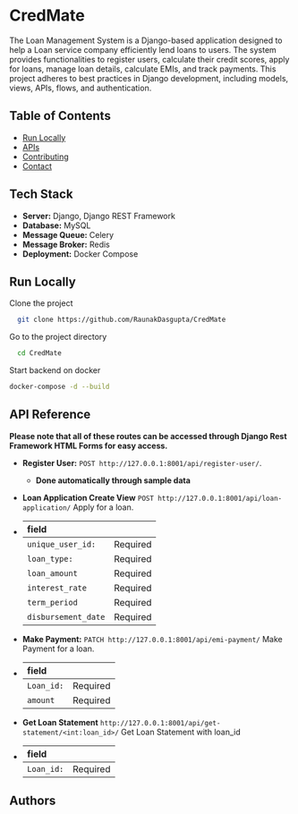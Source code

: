 # CredMate

The Loan Management System is a Django-based application designed to help a Loan service company efficiently lend loans to users. The system provides functionalities to register users, calculate their credit scores, apply for loans, manage loan details, calculate EMIs, and track payments. This project adheres to best practices in Django development, including models, views, APIs, flows, and authentication.


## Table of Contents

- [Run Locally](#Run-Locally)
- [APIs](#apis)
- [Contributing](#contributing)
- [Contact](#contact)



## Tech Stack

- **Server:** Django, Django REST Framework
- **Database:** MySQL
- **Message Queue:** Celery
- **Message Broker:** Redis
- **Deployment:** Docker Compose

## Run Locally

Clone the project

```bash
  git clone https://github.com/RaunakDasgupta/CredMate
```

Go to the project directory

```bash
  cd CredMate
```

Start backend on docker

```bash
docker-compose -d --build

```




## API Reference

**Please note that all of these routes can be accessed through Django Rest Framework HTML Forms for easy access.**

- **Register User:** `POST http://127.0.0.1:8001/api/register-user/`.

  - **Done automatically through sample data**


- **Loan Application Create View** `POST http://127.0.0.1:8001/api/loan-application/`
  Apply for a loan.

- | field |              |
  | :-------- | :------------------------- |
  | `unique_user_id:`  | Required |
  | `loan_type:`  | Required |
  | `loan_amount`  | Required |
  | `interest_rate`  | Required |
  | `term_period`  | Required |
  | `disbursement_date`  | Required |

- **Make Payment:** `PATCH http://127.0.0.1:8001/api/emi-payment/`
 Make Payment for a loan.

- | field |              |
  | :-------- | :------------------------- |
  | `Loan_id:`  | Required |
  | `amount`  | Required |

- **Get Loan Statement** `http://127.0.0.1:8001/api/get-statement/<int:loan_id>/`
  Get Loan Statement with loan_id
- | field |              |
  | :-------- | :------------------------- |
  | `Loan_id:`  | Required |
## Authors
